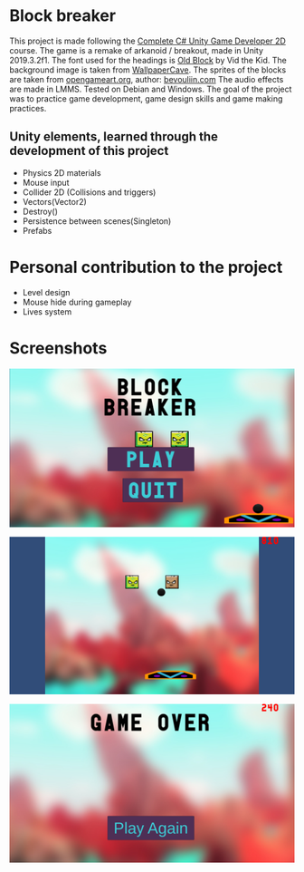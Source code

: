 # Block breaker

This project is made following the [Complete C# Unity Game Developer 2D](https://www.udemy.com/share/101WjsA0YZclZQR3Q=/) course.
The game is a remake of arkanoid / breakout, made in Unity 2019.3.2f1. The font used for the headings is [Old Block](https://www.dafont.com/old-block.font) by Vid the Kid.
The background image is taken from [WallpaperCave](https://wallpapercave.com/w/wp1902564).
The sprites of the blocks are taken from [opengameart.org](https://opengameart.org/content/grumpy-block-tileset-game-obstacles), author: [bevouliin.com](https://opengameart.org/users/bevouliincom)
The audio effects are made in LMMS.
Tested on Debian and Windows. The goal of the project was to practice game development, game design skills and game making practices.

## Unity elements, learned through the development of this project
* Physics 2D materials
* Mouse input
* Collider 2D (Collisions and triggers)
* Vectors(Vector2)
* Destroy()
* Persistence between scenes(Singleton)
* Prefabs

# Personal contribution to the project
* Level design
* Mouse hide during gameplay
* Lives system


# Screenshots
![Menu](images/Menu.png)

![Level 3](images/lvl3.png)

![Game over](images/GameOver.png)
